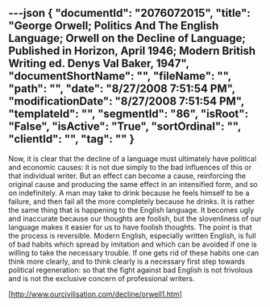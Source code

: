 ---json
{
  "documentId": "2076072015",
  "title": "George Orwell; Politics And The English Language; Orwell on the Decline of Language; Published in Horizon, April 1946; Modern British Writing ed. Denys Val Baker, 1947",
  "documentShortName": "",
  "fileName": "",
  "path": "",
  "date": "8/27/2008 7:51:54 PM",
  "modificationDate": "8/27/2008 7:51:54 PM",
  "templateId": "",
  "segmentId": "86",
  "isRoot": "False",
  "isActive": "True",
  "sortOrdinal": "",
  "clientId": "",
  "tag": ""
}
---

Now, it is clear that the decline of a language must ultimately have political and economic causes: it is not due simply to the bad influences of this or that individual writer. But an effect can become a cause, reinforcing the original cause and producing the same effect in an intensified form, and so on indefinitely. A man may take to drink because he feels himself to be a failure, and then fail all the more completely because he drinks. It is rather the same thing that is happening to the English language. It becomes ugly and inaccurate because our thoughts are foolish, but the slovenliness of our language makes it easier for us to have foolish thoughts. The point is that the process is reversible. Modern English, especially written English, is full of bad habits which spread by imitation and which can be avoided if one is willing to take the necessary trouble. If one gets rid of these habits one can think more clearly, and to think clearly is a necessary first step towards political regeneration: so that the fight against bad English is not frivolous and is not the exclusive concern of professional writers.

[http://www.ourcivilisation.com/decline/orwell1.htm]
